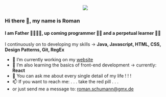 [<p align="center"> <img src='https://mr-r0m4n.de/src/img/mr-r0m4n1.png'></p>](https://www.Mr-R0m4n.de)

### Hi there 👋, my name is Roman
#### I am Father 👨‍👩‍👧‍👦, up coming programmer 👨‍💻 and a perpetual learner 👨‍🎓 

I continuously on to developing my skills -> **Java, Javascript, HTML, CSS, Design Patterns, Git, RegEx**

- 🔭 I’m currently working on my [website](https://www.Mr-R0m4n.de) 
- 🌱 I’m also learning the basics of front-end development -> currently: **React**
- 💬 You can ask me about every single detail of my life ! ! !
- 📫 If you want to reach me:  . . . take the red pill . . .
- or just send me a message to: <roman.schumann@gmx.de>




